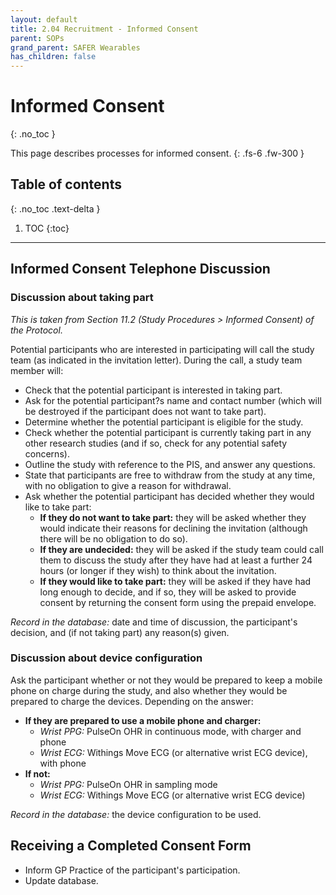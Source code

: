 ```yaml
---
layout: default
title: 2.04 Recruitment - Informed Consent
parent: SOPs
grand_parent: SAFER Wearables
has_children: false
---
```


# Informed Consent
{: .no_toc }

This page describes processes for informed consent.
{: .fs-6 .fw-300 }

## Table of contents
{: .no_toc .text-delta }

1. TOC
{:toc}

---

## Informed Consent Telephone Discussion 

### Discussion about taking part

_This is taken from Section 11.2 (Study Procedures > Informed Consent) of the Protocol._

Potential participants who are interested in participating will call the study team (as indicated in the invitation letter). During the call, a study team member will:
- Check that the potential participant is interested in taking part.
- Ask for the potential participant?s name and contact number (which will be destroyed if the participant does not want to take part).
- Determine whether the potential participant is eligible for the study.
- Check whether the potential participant is currently taking part in any other research studies (and if so, check for any potential safety concerns).
- Outline the study with reference to the PIS, and answer any questions.
- State that participants are free to withdraw from the study at any time, with no obligation to give a reason for withdrawal.
- Ask whether the potential participant has decided whether they would like to take part:
   - **If they do not want to take part:** they will be asked whether they would indicate their reasons for declining the invitation (although there will be no obligation to do so).
   - **If they are undecided:** they will be asked if the study team could call them to discuss the study after they have had at least a further 24 hours (or longer if they wish) to think about the invitation.
   - **If they would like to take part:** they will be asked if they have had long enough to decide, and if so, they will be asked to provide consent by returning the consent form using the prepaid envelope.

_Record in the database:_ date and time of discussion, the participant's decision, and (if not taking part) any reason(s) given.

### Discussion about device configuration

Ask the participant whether or not they would be prepared to keep a mobile phone on charge during the study, and also whether they would be prepared to charge the devices. Depending on the answer:
- **If they are prepared to use a mobile phone and charger:**
   - _Wrist PPG:_ PulseOn OHR in continuous mode, with charger and phone
   - _Wrist ECG:_ Withings Move ECG (or alternative wrist ECG device), with phone
- **If not:**
   - _Wrist PPG:_ PulseOn OHR in sampling mode
   - _Wrist ECG:_ Withings Move ECG (or alternative wrist ECG device)

_Record in the database:_ the device configuration to be used.
   
## Receiving a Completed Consent Form

- Inform GP Practice of the participant's participation.
- Update database.